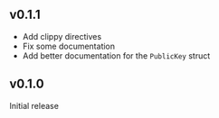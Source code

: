 ## v0.1.1

* Add clippy directives
* Fix some documentation
* Add better documentation for the `PublicKey` struct

## v0.1.0

Initial release